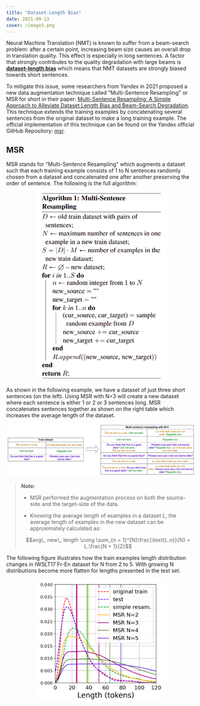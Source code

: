 ```yaml
---
title: "Dataset-Length Bias"
date: 2021-09-13
cover: /image3.png
---
```


Neural Machine Translation (NMT) is known to suffer from a beam-search
problem: after a certain point, increasing beam size causes an overall
drop in translation quality. This effect is especially in long
sentences. A factor that strongly contributes to the quality degradation
with large beams is <u><strong>dataset-length bias</strong></u> which means that NMT
datasets are strongly biased towards short sentences.

To mitigate this issue, some researchers from Yandex in 2021 proposed a
new data augmentation technique called "Multi-Sentence Resampling" or
MSR for short in their paper: [Multi-Sentence Resampling: A Simple
Approach to Alleviate Dataset Length Bias and Beam-Search
Degradation](https://arxiv.org/pdf/2109.06253.pdf). This technique
extends the training examples by concatenating several sentences from
the original dataset to make a long training example. The official
implementation of this technique can be found on the Yandex official
GitHub Repository: [msr](https://github.com/yandex-research/msr).

MSR
---

MSR stands for "Multi-Sentence Resampling" which augments a dataset such
that each training example consists of 1 to N sentences randomly chosen
from a dataset and concatenated one after another preserving the order
of sentence. The following is the full algorithm:

<div align="center">
    <img src="media/Data_Length_Bias/image1.png" width=350>
</div>

As shown in the following example, we have a dataset of just three short
sentences (on the left). Using MSR with N=3 will create a new dataset
where each sentence is either 1 or 2 or 3 sentences long. MSR
concatenates sentences together as shown on the right table which
increases the average length of the dataset.

<div align="center">
    <img src="media/Data_Length_Bias/image2.png" width=750>
</div>

> **Note:**
>
> - MSR performed the augmentation process on both the source-side and
    the target-side of the data.
>
> - Knowing the average length of examples in a dataset $L$, the average
    length of examples in the new dataset can be approximately
    calculated as:
> 
> $$avg\_ new\_ length \cong \sum_{n = 1}^{N}\frac{\text{L.n}}{N} = L.\frac{N + 1}{2}$$

The following figure illustrates how the train examples length
distribution changes in IWSLT17 Fr-En dataset for N from 2 to 5. With
growing N distributions become more flatten for lengths presented in the
test set.

<div align="center">
    <img src="media/Data_Length_Bias/image3.png" width=350>
</div>